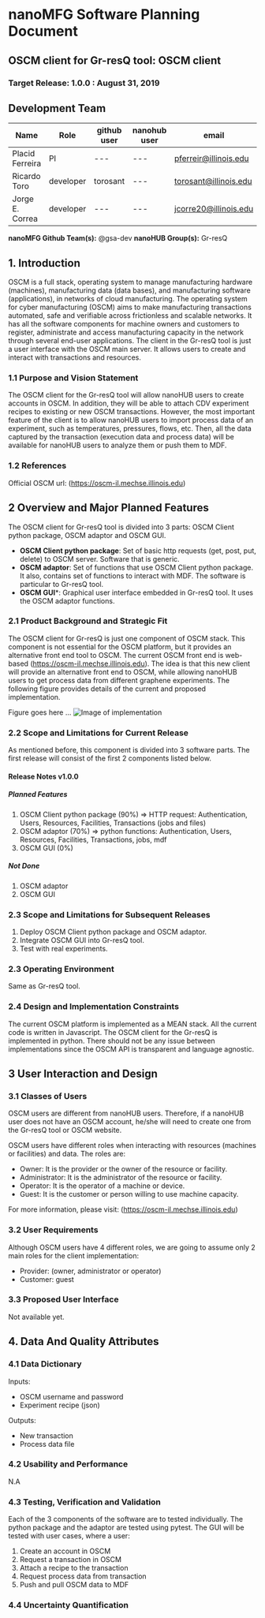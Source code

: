 # nanoMFG Software Planning Document
<!-- Replace text below with long title of project:short-name -->
## OSCM client for Gr-resQ tool: OSCM client
### Target Release: 1.0.0 : August 31, 2019

## Development Team
<!-- Complete table for all team members 
 roles: PI, developer, validation
 status: active, inactive
-->
Name | Role | github user | nanohub user | email | status
---|---|---|---|---|---
Placid Ferreira | PI | --- | --- |  pferreir@illinois.edu | active
Ricardo Toro | developer | torosant | --- | torosant@illinois.edu | active
Jorge E. Correa | developer | --- | --- | jcorre20@illinois.edu | active

**nanoMFG Github Team(s):** @gsa-dev
**nanoHUB Group(s):** Gr-resQ

## 1. Introduction
<!-- A  concise description of the current iteration of work. -->
OSCM is a full stack, operating system to manage manufacturing hardware (machines), manufacturing data (data bases),
and manufacturing  software  (applications),  in  networks  of  cloud  manufacturing. The operating system for cyber manufacturing (OSCM) aims to make manufacturing transactions automated, safe  and  verifiable  across  frictionless  and  scalable  networks. It  has  all  the  software  components  for machine  owners  and  customers  to  register, administrate  and  access  manufacturing  capacity  in  the network  through several  end-user  applications. 
The client in the Gr-resQ tool is just a user interface with the OSCM main server. It allows users to create and interact with transactions and resources.

### 1.1 Purpose and Vision Statement
<!--Why are we building this tool? What is the key benefit? How does it relate to existing tools and existing software? How does it fit into the overall objectives for the nanoMFG node? Who will use it?-->

The OSCM client for the Gr-resQ tool will allow nanoHUB users to create accounts in OSCM. In addition, they will be able to attach CDV experiment recipes to existing or new OSCM transactions. However, the most important feature of the client is to allow nanoHUB users to import process data of an experiment, such as temperatures, pressures, flows, etc. Then, all the data captured by the transaction (execution data and process data) will be available for nanoHUB users to analyze them or push them to MDF. 

### 1.2 References
<!--List any documents or background material that are relevant.  Links are useful. For instance, a link to a wiki or readme page in the project repository, or link to a uploaded file (doc, pdf, ppt, etc.).-->
Official OSCM url: (https://oscm-il.mechse.illinois.edu)

## 2 Overview and Major Planned Features
<!--Provide and overview characterising this proposed release.  Describe how users will interact with each proposed feature.-->

The OSCM client for Gr-resQ tool is divided into 3 parts: OSCM Client python package, OSCM adaptor and OSCM GUI.

* **OSCM Client python package**: Set of basic http requests (get, post, put, delete) to OSCM server. Software that is generic. 
* **OSCM adaptor**: Set of functions that use OSCM Client python package. It also, contains set of functions to interact with MDF. The software is particular to Gr-resQ tool.
* **OSCM GUI***: Graphical user interface embedded in Gr-resQ tool. It uses the OSCM adaptor functions.

### 2.1 Product Background and Strategic Fit
<!--Provide context for the proposed product.  Is this a completely new projects, or next version of an existing project? This can include a description of any contextual research, or the status of any existing prototype application.  If this SPD describes a component, describe its relationship to larger system. Can include diagrams.-->

The OSCM client for Gr-resQ is just one component of OSCM stack. This component is not essential for the OSCM platform, but it provides an alternative front end tool to OSCM. The current OSCM front end is web-based (https://oscm-il.mechse.illinois.edu). The idea is that this new client will provide an alternative front end to OSCM, while allowing nanoHUB users to get process data from different graphene experiments. The following figure provides details of the current and proposed implementation.    

Figure goes here ... ![Image of implementation](https://github.com/nanoMFG/GSA-Image/blob/planning/doc/OSCM_implementation.png)

### 2.2 Scope and Limitations for Current Release
<!--List the all planned goals/features for this release.  These should be links to issues.  Add a new subsection for each release.  Equally important, document feature you explicity are not doing at this time-->

As mentioned before, this component is divided into 3 software parts. The first release will consist of the first 2 components listed below.  

#### Release Notes v1.0.0
##### Planned Features
1. OSCM Client python package (90%) => HTTP request: Authentication, Users, Resources, Facilities, Transactions (jobs and files)
2. OSCM adaptor (70%) => python functions: Authentication, Users, Resources, Facilities, Transactions, jobs, mdf
3. OSCM GUI (0%)

##### Not Done
1. OSCM adaptor
2. OSCM GUI

### 2.3 Scope and Limitations for Subsequent Releases
<!--Short summary of  future envisioned roadmap for subsequent efforts.-->

1. Deploy OSCM Client python package and OSCM adaptor.
2. Integrate OSCM GUI into Gr-resQ tool.
3. Test with real experiments.

### 2.3 Operating Environment
<!--Describe the target environment.  Identify components or application that are needed.  Describe technical infrastructure need to support the application.-->

Same as Gr-resQ tool.

### 2.4 Design and Implementation Constraints
<!--This could include pre-existing code that needs to be incorporated ,a certain programming language or toolkit and software dependencies.  Describe the origin and rationale for each constraint.-->

The current OSCM platform is implemented as a MEAN stack. All the current code is written in Javascript. The OSCM client for the Gr-resQ is implemented in python. There should not be any issue between implementations since the OSCM API is transparent and language agnostic.

## 3 User Interaction and Design

### 3.1 Classes of Users
<!--Identify classes (types) of users that you anticipate will use the product.  Provide any relevant context about each class that may influence how the product is used: 
The tasks the class of users will perform
Access and privilege level
Features used
Experience level
Type of interaction
Provide links to any user surveys, questionnaires, interviews, feedback or other relevant information.-->

OSCM users are different from nanoHUB users. Therefore, if a nanoHUB user does not have an OSCM account, he/she will need to create one from the Gr-resQ tool or OSCM website.

OSCM users have different roles when interacting with resources (machines or facilities) and data. The roles are:
 * Owner: It is the provider or the owner of the resource or facility.
 * Administrator: It is the administrator of the resource or facility.
 * Operator: It is the operator of a machine or device.
 * Guest: It is the customer or person willing to use machine capacity. 
 
 For more information, please visit: (https://oscm-il.mechse.illinois.edu)

### 3.2 User Requirements
<!-- Provide a list of issue links to document the main set of user requirements to be satisfied by this release.  Use the user requirement template to draft thense issues.  A well written user requirement should be easy to justify (Rational) and should be testable.  List in order of priority as must have, should have or nice to have for each use case. -->

Although OSCM users have 4 different roles, we are going to assume only 2 main roles for the client implementation:
* Provider: (owner, administrator or operator)
* Customer: guest 

### 3.3 Proposed User Interface
<!--Could include drawn mockups, screenshots of prototypes, comparison to existing software and other descriptions.-->

Not available yet.

## 4. Data And Quality Attributes

### 4.1 Data Dictionary
<!--Summarize inputs and outputs for the application.-->
Inputs:
* OSCM username and password
* Experiment recipe (json)

Outputs:
* New transaction
* Process data file

### 4.2 Usability and Performance
<!--Summarize usability requirements such as easy of adoption for new users (eg example data),  inline documentation, avoiding errors, efficient interaction, etc.  Describe performance expectations  and/or document challenges.  Note you can reference user requirements from above if needed. -->
N.A

### 4.3 Testing, Verification and Validation
<!--Describe What data is necessary to verify the basic functionality of the application.  Provide a testing plan that includes a list of issues for each planned activity.  Describe data sets that are needed to test validation.-->

Each of the 3 components of the software are to tested individually. The python package and the adaptor are tested using pytest. The GUI will be tested with user cases, where a user:
1. Create an account in OSCM
2. Request a transaction in OSCM
3. Attach a recipe to the transaction
4. Request process data from transaction
5. Push and pull OSCM data to MDF

### 4.4 Uncertainty Quantification
<!--Identify and document possible sources of uncertainty. Categorize with standard labels, such as parametric, structural, algorithmic, experimental, interpolation.

N.A

Develop a plan for measuring and documenting uncertainty, e.g., using forward propagation or inverse UQ, and showing it in the application, if applicable.-->
